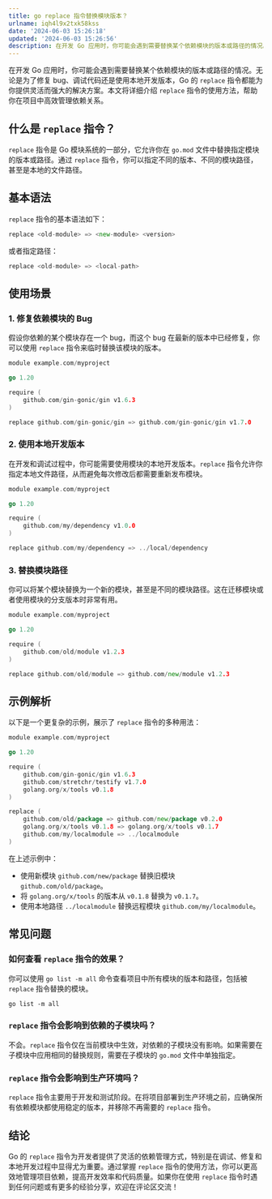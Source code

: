 ```yaml
---
title: go replace 指令替换模块版本？
urlname: iqh4l9x2txk58kss
date: '2024-06-03 15:26:18'
updated: '2024-06-03 15:26:56'
description: 在开发 Go 应用时，你可能会遇到需要替换某个依赖模块的版本或路径的情况。无论是为了修复 bug、调试代码还是使用本地开发版本，Go 的 replace 指令都能为你提供灵活而强大的解决方案。本文将详细介绍 replace 指令的使用方法，帮助你在项目中高效管理依赖关系。什么是 replace...
---
```

在开发 Go 应用时，你可能会遇到需要替换某个依赖模块的版本或路径的情况。无论是为了修复 bug、调试代码还是使用本地开发版本，Go 的 `replace` 指令都能为你提供灵活而强大的解决方案。本文将详细介绍 `replace` 指令的使用方法，帮助你在项目中高效管理依赖关系。

## 什么是 `replace` 指令？

`replace` 指令是 Go 模块系统的一部分，它允许你在 `go.mod` 文件中替换指定模块的版本或路径。通过 `replace` 指令，你可以指定不同的版本、不同的模块路径，甚至是本地的文件路径。

## 基本语法

`replace` 指令的基本语法如下：

```go
replace <old-module> => <new-module> <version>
```

或者指定路径：

```go
replace <old-module> => <local-path>
```

## 使用场景

### 1. 修复依赖模块的 Bug

假设你依赖的某个模块存在一个 bug，而这个 bug 在最新的版本中已经修复，你可以使用 `replace` 指令来临时替换该模块的版本。

```go
module example.com/myproject

go 1.20

require (
    github.com/gin-gonic/gin v1.6.3
)

replace github.com/gin-gonic/gin => github.com/gin-gonic/gin v1.7.0
```

### 2. 使用本地开发版本

在开发和调试过程中，你可能需要使用模块的本地开发版本。`replace` 指令允许你指定本地文件路径，从而避免每次修改后都需要重新发布模块。

```go
module example.com/myproject

go 1.20

require (
    github.com/my/dependency v1.0.0
)

replace github.com/my/dependency => ../local/dependency
```

### 3. 替换模块路径

你可以将某个模块替换为一个新的模块，甚至是不同的模块路径。这在迁移模块或者使用模块的分支版本时非常有用。

```go
module example.com/myproject

go 1.20

require (
    github.com/old/module v1.2.3
)

replace github.com/old/module => github.com/new/module v1.2.3
```

## 示例解析

以下是一个更复杂的示例，展示了 `replace` 指令的多种用法：

```go
module example.com/myproject

go 1.20

require (
    github.com/gin-gonic/gin v1.6.3
    github.com/stretchr/testify v1.7.0
    golang.org/x/tools v0.1.8
)

replace (
    github.com/old/package => github.com/new/package v0.2.0
    golang.org/x/tools v0.1.8 => golang.org/x/tools v0.1.7
    github.com/my/localmodule => ../localmodule
)
```

在上述示例中：

- 使用新模块 `github.com/new/package` 替换旧模块 `github.com/old/package`。
- 将 `golang.org/x/tools` 的版本从 `v0.1.8` 替换为 `v0.1.7`。
- 使用本地路径 `../localmodule` 替换远程模块 `github.com/my/localmodule`。

## 常见问题

### 如何查看 `replace` 指令的效果？

你可以使用 `go list -m all` 命令查看项目中所有模块的版本和路径，包括被 `replace` 指令替换的模块。

```shell
go list -m all
```

### `replace` 指令会影响到依赖的子模块吗？

不会。`replace` 指令仅在当前模块中生效，对依赖的子模块没有影响。如果需要在子模块中应用相同的替换规则，需要在子模块的 `go.mod` 文件中单独指定。

### `replace` 指令会影响到生产环境吗？

`replace` 指令主要用于开发和测试阶段。在将项目部署到生产环境之前，应确保所有依赖模块都使用稳定的版本，并移除不再需要的 `replace` 指令。

## 结论

Go 的 `replace` 指令为开发者提供了灵活的依赖管理方式，特别是在调试、修复和本地开发过程中显得尤为重要。通过掌握 `replace` 指令的使用方法，你可以更高效地管理项目依赖，提高开发效率和代码质量。如果你在使用 `replace` 指令时遇到任何问题或有更多的经验分享，欢迎在评论区交流！
